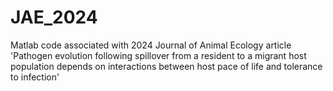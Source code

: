 # JAE_2024
Matlab code associated with 2024 Journal of Animal Ecology article 'Pathogen evolution following spillover from a resident to a migrant host population depends on interactions between host pace of life and tolerance to infection'
